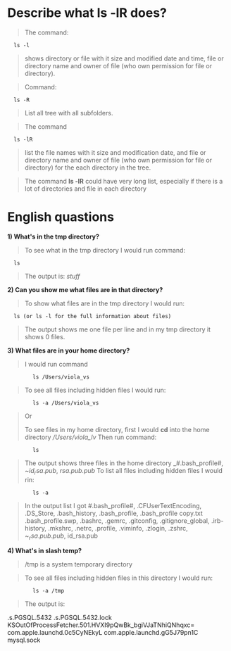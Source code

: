 # Describe what **ls -lR** does?
> The command:

      ls -l  
      
> shows directory or file with it size and modified date and time, file or directory name and owner of file (who own permission for file or directory).

> Command:

      ls -R 
      
> List all tree with all subfolders.

> The command 

      ls -lR
      
> list the file names with it size and modification date, and file or directory name and owner of file (who own permission for file or directory) for the each directory in the tree.

> The command **ls -lR** could have very long list, especially if there is a lot of directories and file in each directory


# English quastions

**1) What's in the tmp directory?**
> To see what in the tmp directory I would run command:

      ls
      
> The output is: *stuff*

**2) Can you show me what files are in that directory?**
> To show what files are in the tmp directory I would run:

      ls (or ls -l for the full information about files)
      
> The output shows me one file per line and in my tmp directory it shows 0 files.


**3) What files are in your home directory?**
> I would run command

            ls /Users/viola_vs
            
> To see all files including hidden files I would run:

            ls -a /Users/viola_vs
            
> Or
>
> To see files in my home directory, first I would **cd** into the home directory _/Users/viola_lv_
> Then run command:

            ls
            
> The output shows three files in the home directory _#.bash_profile#, ~$id_rsa.pub, ~$_rsa.pub.pub_
> To list all files including hidden files I would rin:

            ls -a
            
> In the output list I got #.bash_profile#, .CFUserTextEncoding, .DS_Store, .bash_history, .bash_profile, .bash_profile copy.txt
.bash_profile.swp, .bashrc, .gemrc, .gitconfig, .gitignore_global, .irb-history, .mkshrc, .netrc, .profile, .viminfo,
.zlogin, .zshrc, ~$_rsa.pub.pub, ~$id_rsa.pub


**4) What's in slash temp?**
> /tmp is a system temporary directory

> To see all files including hidden files in this directory I would run:

            ls -a /tmp
            
> The output is:

.s.PGSQL.5432
.s.PGSQL.5432.lock
KSOutOfProcessFetcher.501.HVXI9pQwBk_bgiVJaTNhiQNhqxc=
com.apple.launchd.0c5CyNEkyL
com.apple.launchd.gG5J79pn1C
mysql.sock
